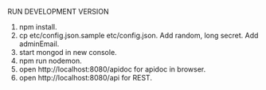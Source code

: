 RUN DEVELOPMENT VERSION
1. npm install.
2. cp etc/config.json.sample etc/config.json. Add random, long secret. Add adminEmail.
3. start mongod in new console.
4. npm run nodemon.
5. open http://localhost:8080/apidoc for apidoc in browser.
6. open http://localhost:8080/api for REST.
